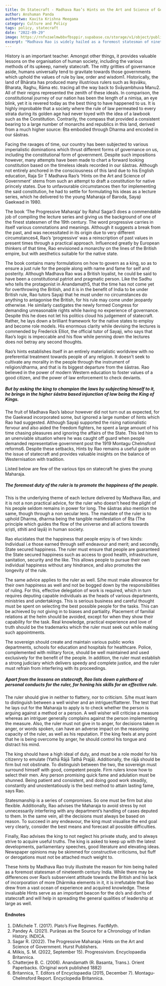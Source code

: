 ```yaml
---
title: On Statecraft - Madhava Rao’s Hints on the Art and Science of Government
author: Anshuman Panda
authortwo: Kavita Krishna Meegama
category: Culture and Policy
tags: policy, statecraft
date: "2022-09-29"
image: https://rnfvzaelmwbbvfbsppir.supabase.co/storage/v1/object/public/brhatwebsite/05dhiti/42.webp
excerpt: "Madhava Rao is widely hailed as a foremost statesman of nineteenth century India. While there may be differences over his subservient attitude towards the British and his lack of incorporation of Dhārmika elements, it is irrefutable these hints serve as an important beacon for statecraft and the general qualities of leadership at large."
---
```


History is an important teacher. Amongst other things, it provides valuable lessons on the organisation of human society, including the various methods of its upkeep, namely statecraft. The nitty gritties of governance aside, humans universally tend to gravitate towards those governments which uphold the values of rule by law, order and wisdom1. Historically, the land of Bhārata has produced many illustrious rulers such as Ikṣvāku, Bharata, Raghu, Rāma etc. tracing all the way back to Svāyambhuva Manu2. All of their reigns represented the zenith of these ideals. In comparison, the constitutional journey of our nation has been the length of a nimiṣa, an eye blink, yet it is revered today as the best thing to have happened to us. It is highly improbable that a society where the rule of law permeated to every strata during its golden age had never toyed with the idea of a lawbook such as the Constitution. Contrarily, the compass that provided a consistent bearing to a large number of monarchs and republics in this land, derived from a much higher source: Ṛta embodied through Dharma and encoded in our śāstras.

Facing the ravages of time, our country has been subjected to various imperialistic dominations which thrust different forms of governance on us, including the constitutional form of government. Despite such impositions however, many attempts have been made to chart a forward looking constitution based on the timeless ideals recorded in our śāstras. Although not entirely anchored in the consciousness of this land due to his English education, Raja Sir T Madhava Rao’s ‘Hints on the Art and Science of Government’ stems from such an attempt to draft a constitution for native princely states. Due to unfavourable circumstances then for implementing the said constitution, he had to settle for formulating his ideas as a lecture series, which he delivered to the young Maharaja of Baroda, Sayaji Gaekwad in 1980.

The book ‘The Progressive Maharaja’ by Rahul Sagar3 does a commendable job of compiling the lecture series and giving us the background of one of the finest statesmen of the 19th century. The word progressive carries in itself various connotations and meanings. Although it suggests a break from the past, and was necessitated in its origin due to very different circumstances4, Rao’s ‘progressive’ was a reinscription of past values in present times through a practical approach. Influenced greatly by European thinkers of that time, Rao envisioned a monarchy on the lines of the British empire, but with aesthetics suitable for the native state.

The book contains many formulations on how to govern as a king, so as to ensure a just rule for the people along with name and fame for self and posterity. Although Madhava Rao was a British loyalist, he could be said to have been a constitutional patriot and pragmatic person. Like the Sadhu who tells the protagonist in Ānandamaṭh5, that the time has not come yet for overthrowing the British, and it is in the benefit of India to be under British rule, Rao tutors Sayaji that he must under no circumstances do anything to antagonise the British, for his rule may come under jeopardy otherwise. He similarly castigates the newly formed Congress for demanding unreasonable rights while having no experience of governance. Despite this he does not let his politics cloud his judgement of statecraft. Rather, he lays down a brilliant framework for the native states to employ and become role models. His enormous clarity while devising the lectures is commended by Frederick Elliot, the official tutor of Sayaji, who says that Rao’s logic is impeccable and his flow while penning down the lectures does not betray any second thoughts.

Rao’s hints establishes itself in an entirely materialistic worldview with no preferential treatment towards people of any religion. It doesn’t seek to cultivate any morality in the people through the instrument of religion/dharma, and that is its biggest departure from the śāstras. Rao believed in the power of modern Western education to foster values of a good citizen, and the power of law enforcement to check deviants.

##### But by asking the king to champion the laws by subjecting himself to it, he brings in the higher śāstra based injunction of law being the King of Kings.

The fruit of Madhava Rao’s labour however did not turn out as expected, for the Gaekwad incorporated some, but ignored a large number of hints which Rao had suggested. Although Sayaji supported the rising nationalistic fervour and also aided the freedom fighters, he spent a large amount of his time chasing pleasures and ignoring the affairs of the State. This led him to an unenviable situation where he was caught off guard when people demanded representative government post the 1919 Montagu Chelmsford reforms6. Despite these setbacks, Hints by Rao remains a useful guide on the issue of statecraft and provides valuable insights on the balance of Westernisation with tradition.

Listed below are few of the various tips on statecraft he gives the young Maharaja.

##### The foremost duty of the ruler is to promote the happiness of the people.

This is the underlying theme of each lecture delivered by Madhava Rao, and it is not a non practical advice, for the ruler who doesn’t heed the plight of his people seldom remains in power for long. The śāstras also mention the same, though through a non secular lens. The mandate of the ruler is to uphold Dharma, dharma being the tangible manifestation of Ṛta (The principle which guides the flow of the universe and all actions towards sṛiṣti, sthiti and layā) in human society.

Rao elucidates that the happiness that people enjoy is of two kinds: Individual i.e those earned through self endeavour and merit; and secondly, State secured happiness. The ruler must ensure that people are guaranteed the State secured happiness such as access to good health, infrastructure, sanitation, security and the like. This allows people to pursue their own individual happiness without any hindrance, and also promotes the longevity of the rule.

The same advice applies to the ruler as well. S/he must make allowance for their own happiness as well and not be bogged down by the responsibilities of ruling. For this, effective delegation of work is required, which in turn requires deputing capable individuals as the heads of various departments, ministries and undertakings. This is serious business and careful thought must be spent on selecting the best possible people for the tasks. This can be achieved by not giving in to biases and partiality. Placement of familial relations at the helm should be avoided, except for when they show their capability for the task. Real knowledge, practical experience and love of truth should be the trademarks which the ruler must seek out while making such appointments.

The sovereign should create and maintain various public works departments, schools for education and hospitals for healthcare. Police, complemented with military force, should be well maintained and used exclusively for the benefit of the people. In addition, the ruler must establish a strong judiciary which delivers speedy and complete justice, and the ruler must refrain from interfering with its proceedings.

##### Apart from the lessons on statecraft, Rao lists down a plethora of personal conducts for the ruler, for honing his skills for an effective rule.

The ruler should give in neither to flattery, nor to criticism. S/he must learn to distinguish between a well wisher and an intriguer/flatterer. The test that he lays out for the Maharaja to apply is to check whether the person is arguing against a method or a person. A well wisher will criticise a measure whereas an intriguer generally complains against the person implementing the measure. Also, the ruler must not give in to anger, for decisions taken in anger, or words spoken, can have an adverse impact on the reasoning capacity of the ruler, as well as his reputation. If the king feels at any point that he is being overcome by anger, he should control his tongue and distract his mind.

The king should have a high ideal of duty, and must be a role model for his citizenry to emulate (Yathā Rājā Tathā Prajā). Additionally, the rājā should be firm but not obstinate. To distinguish between the two, the sovereign must surround himself with good, competent people. Firm rulers know how to select their men. Any person promising quick fame and adulation must be shunned. Being patient and consistent, and doing good work steadily, constantly and unostentatiously is the best method to attain lasting fame, says Rao.

Statesmanship is a series of compromises. So one must be firm but also flexible. Additionally, Rao advises the Maharaja to avoid stress by not unnecessarily interfering with any department’s handling of cases deputed to them. In the same vein, all the decisions must always be based on reason. To succeed in any endeavour, the king must visualise the end goal very clearly, consider the best means and forecast all possible difficulties.

Finally, Rao advises the king to not neglect his private study, and to always strive to acquire useful truths. The king is asked to keep up with the latest developments, parliamentary speeches, good literature and elevating ideas. Newspaper opinions may be skimmed for constructive criticisms, but fluff or derogations must not be attached much weight to.

These hints by Madhava Rao truly illustrate the reason for him being hailed as a foremost statesman of nineteenth century India. While there may be differences over Rao’s subservient attitude towards the British and his lack of incorporation of more Dhārmika elements in it, it is irrefutable that Rao drew from a vast ocean of experience and acquired knowledge. These invaluable Hints serve as an important beacon for the do’s and don’ts of statecraft and will help in spreading the general qualities of leadership at large as well.

#### Endnotes
1. DiMichele T. (2017). Plato’s Five Regimes. FactMyth.
2. Pandey A. (2021). Purāṇas as the Source for a Chronology of Indian History. INDICA.
3. Sagar R. (2022). The Progressive Maharaja: Hints on the Art and Science of Government. Hurst Publishers.
4. Milkis, S. M. (2022, September 15). Progressivism. Encyclopaedia Britannica.
5. Chatterjee B. C. (2006). Anandamath (R. Basanta, Trans.). Orient Paperbacks. (Original work published 1882)
6. Britannica, T. Editors of Encyclopaedia (2015, December 7). Montagu-Chelmsford Report. Encyclopedia Britannica.